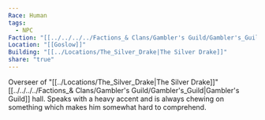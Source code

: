 ```yaml
---
Race: Human
tags:
  - NPC
Faction: "[[../../../../Factions_& Clans/Gambler's Guild/Gambler's_Guild|Gambler's Guild]]"
Location: "[[Goslow]]"
Building: "[[../Locations/The_Silver_Drake|The Silver Drake]]"
share: "true"
---
```


Overseer of "[[../Locations/The_Silver_Drake|The Silver Drake]]" [[../../../../Factions_& Clans/Gambler's Guild/Gambler's_Guild|Gambler's Guild]] hall. Speaks with a heavy accent and is always chewing on something which makes him somewhat hard to comprehend.